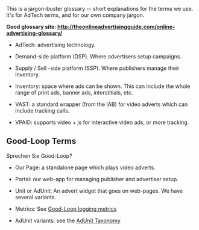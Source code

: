 This is a jargon-buster glossary -- short explanations for the terms we use. It's for AdTech terms, and for our own company jargon.

**Good glossary site: http://theonlineadvertisingguide.com/online-advertising-glossary/**

* AdTech: advertising technology.

* Demand-side platform (DSP). Where advertisers setup campaigns.

* Supply / Sell -side platform (SSP). Where publishers manage their inventory.

* Inventory: space where ads can be shown. This can include the whole range of print ads,  banner ads, interstitials, etc.

* VAST: a standard wrapper (from the IAB) for video adverts which can include tracking calls.

* VPAID: supports video + js for interactive video ads, or more tracking.

## Good-Loop Terms 

Sprechen Sie Good-Loop?

* Our Page: a standalone page which plays video adverts.

* Portal: our web-app for managing publisher and advertiser setup.

* Unit or AdUnit: An advert widget that goes on web-pages. We have several variants.

* Metrics: See [Good-Loop logging metrics](Canonical-Terminology-for-Logging-Good-Loop-Events.html)

* AdUnit variants: see the [AdUnit Taxonomy](dev/adunit-taxonomy.html)